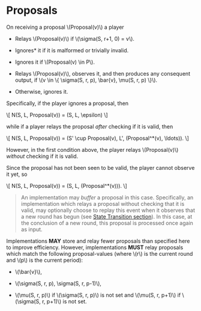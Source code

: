 # Proposals

On receiving a proposal \\(Proposal(v)\\) a player

- Relays \\(Proposal(v)\\) if \\(\sigma(S, r+1, 0) = v\\).

- Ignores* it if it is malformed or trivially invalid.

- Ignores it if \\(Proposal(v) \in P\\).

- Relays \\(Proposal(v)\\), observes it, and then produces any consequent output,
if \\(v \in \\{ \sigma(S, r, p), \bar{v}, \mu(S, r, p) \\}\\).

- Otherwise, ignores it.

Specifically, if the player ignores a proposal, then

\\[
N(S, L, Proposal(v)) = (S, L, \epsilon)
\\]

while if a player relays the proposal _after_ checking if it is valid, then

\\[
N(S, L, Proposal(v)) = (S' \cup Proposal(v), L', (Proposal^*(v), \ldots)).
\\]

However, in the first condition above, the player relays \\(Proposal(v)\\) _without_
checking if it is valid.

Since the proposal has not been seen to be valid, the player cannot observe it yet,
so

\\[
N(S, L, Proposal(v)) = (S, L, (Proposal^*(v))).
\\]

> An implementation may _buffer_ a proposal in this case. Specifically, an implementation
> which relays a proposal without checking that it is valid, may optionally choose
> to replay this event when it observes that a new round has begun (see [State Transition section](#internal-transitions)).
> In this case, at the conclusion of a new round, this proposal is processed once
> again as input.

Implementations **MAY** store and relay fewer proposals than specified
here to improve efficiency. However, implementations **MUST** relay proposals which
match the following proposal-values (where \\(r\\) is the current round and \\(p\\)
is the current period):

- \\(\bar{v}\\),

- \\(\sigma(S, r, p), \sigma(S, r, p-1)\\),

- \\(\mu(S, r, p)\\) if \\(\sigma(S, r, p)\\) is not set and \\(\mu(S, r, p+1)\\)
if \\(\sigma(S, r, p+1)\\) is not set.